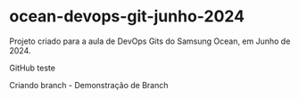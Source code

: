 # ocean-devops-git-junho-2024

Projeto criado para a aula de DevOps Gits do Samsung Ocean, em Junho de 2024.

GitHub teste

Criando branch - Demonstração de Branch